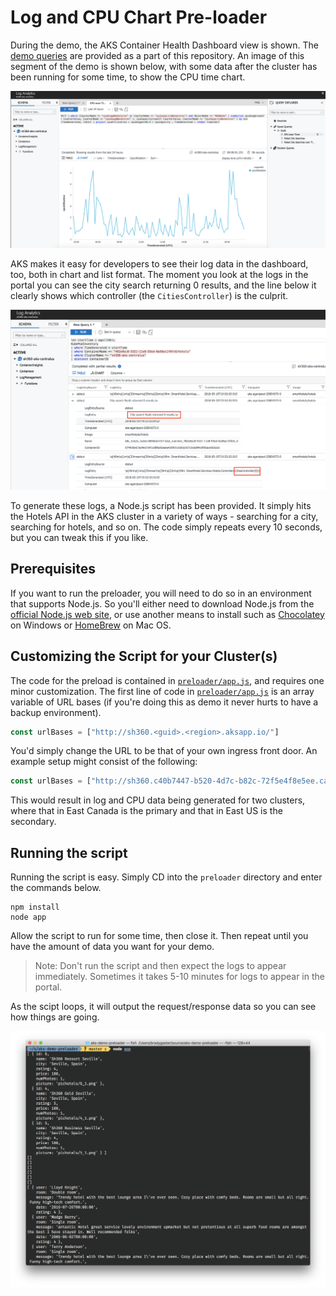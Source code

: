 # Log and CPU Chart Pre-loader

During the demo, the AKS Container Health Dashboard view is shown. The [demo queries](../../Source/queries) are provided as a part of this repository. An image of this segment of the demo is shown below, with some data after the cluster has been running for some time, to show the CPU time chart. 

![CPU Chart](../media/cpu-chart.png)

AKS makes it easy for developers to see their log data in the dashboard, too, both in chart and list format. The moment you look at the logs in the portal you can see the city search returning 0 results, and the line below it clearly shows which controller (the `CitiesController`) is the culprit. 

![Log View](../media/log-view.png)

To generate these logs, a Node.js script has been provided. It simply hits the Hotels API in the AKS cluster in a variety of ways - searching for a city, searching for hotels, and so on. The code simply repeats every 10 seconds, but you can tweak this if you like. 

## Prerequisites
If you want to run the preloader, you will need to do so in an environment that supports Node.js. So you'll either need to download Node.js from the [official Node.js web site](http://nodejs.org), or use another means to install such as [Chocolatey](https://chocolatey.org/) on Windows or [HomeBrew](https://brew.sh/) on Mac OS. 

## Customizing the Script for your Cluster(s)
The code for the preload is contained in [`preloader/app.js`](../../Source/preloader/app.js), and requires one minor customization. The first line of code in [`preloader/app.js`](../../Source/preloader/app.js) is an array variable of URL bases (if you're doing this as demo it never hurts to have a backup environment). 

```javascript
const urlBases = ["http://sh360.<guid>.<region>.aksapp.io/"]
```

You'd simply change the URL to be that of your own ingress front door. An example setup might consist of the following:

```javascript
const urlBases = ["http://sh360.c40b7447-b520-4d7c-b82c-72f5e4f8e5ee.canadaeast.aksapp.io","http://sh360.0e3c804c-abd2-4445-8aad-c9dee3200185.eastus.aksapp.io/"];
```

This would result in log and CPU data being generated for two clusters, where that in East Canada is the primary and that in East US is the secondary. 

## Running the script

Running the script is easy. Simply CD into the `preloader` directory and enter the commands below. 

```
npm install
node app
```

Allow the script to run for some time, then close it. Then repeat until you have the amount of data you want for your demo. 

> Note: Don't run the script and then expect the logs to appear immediately. Sometimes it takes 5-10 minutes for logs to appear in the portal. 

As the scipt loops, it will output the request/response data so you can see how things are going. 

![Preloader running](../media/preloader-running.png)
